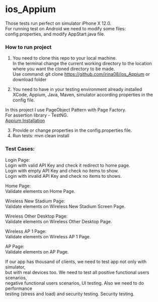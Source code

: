 # ios_Appium

Those tests run perfect on simulator iPhone X 12.0.  
For running test on Android we need to modify some files:  
config.properties, and modify AppStart.java file.

### How to run project
1.  You need to clone this repo to your local machine.  
In the terminal change the current working directory to the location where 
you want the cloned directory to be made.  
Use command: git clone https://github.com/irina08/ios_Appium or download folder

2.  You need to have in your testing environment already installed  
XCode, Appium, Java, Maven, simulator according properties in the config file.  

In this project I use PageObject Pattern with Page Factory.  
For assertion library - TestNG.   
[Appium Installation](https://appium.io/)

3.  Provide or change properties in the config.properties file.  
4.  Run tests: mvn clean install 

### Test Cases:
Login Page:  
Login with valid API Key and check it redirect to home page.  
Login with empty API Key and check no items to show.  
Login with invalid API Key and check no items to shows.

Home Page:   
Validate elements on Home Page.  

Wireless New Stadium Page:  
Validate elements on Wireless New Stadium Screen Page.  

Wireless Other Desktop Page:  
Validate elements on Wireless Other Desktop Page.

Wireless AP 1 Page:   
Validate elements on Wireless AP 1 Page.

AP Page:  
Validate elements on AP Page.

If our app has thousand of clients, we need to test app not only with simulator,  
but with real devices too. We need to test all positive functional users scenarios,  
negative functional users scenarios, UI testing. Also we need to do performance  
testing (stress and load) and security testing. 
Security testing.